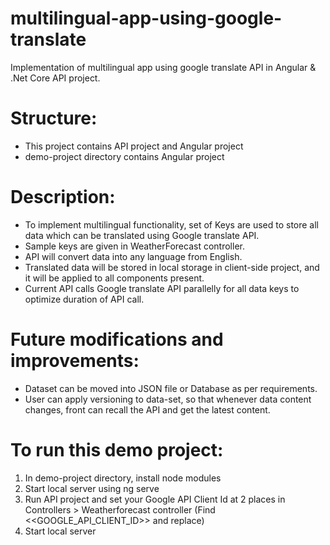 # multilingual-app-using-google-translate
Implementation of multilingual app using google translate API in Angular & .Net Core API project.

# Structure:
* This project contains API project and Angular project
* demo-project directory contains Angular project

# Description:
* To implement multilingual functionality, set of Keys are used to store all data which can be translated using Google translate API.
* Sample keys are given in WeatherForecast controller.
* API will convert data into any language from English.
* Translated data will be stored in local storage in client-side project, and it will be applied to all components present.
* Current API calls Google translate API parallelly for all data keys to optimize duration of API call.

# Future modifications and improvements:
* Dataset can be moved into JSON file or Database as per requirements.
* User can apply versioning to data-set, so that whenever data content changes, front can recall the API and get the latest content.

# To run this demo project:
1. In demo-project directory, install node modules
2. Start local server using ng serve
3. Run API project and set your Google API Client Id at 2 places in Controllers > Weatherforecast controller (Find <<GOOGLE_API_CLIENT_ID>> and replace)
4. Start local server
